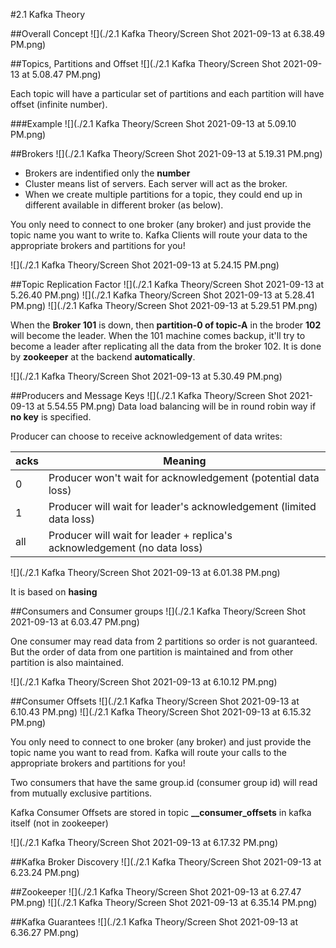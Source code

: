 #2.1 Kafka Theory

<script src="https://code.jquery.com/jquery-3.6.0.min.js" ></script>
<script src="../toc.js" ></script>
<div id='toc'></div>

##Overall Concept
![](./2.1 Kafka Theory/Screen Shot 2021-09-13 at 6.38.49 PM.png)

##Topics, Partitions and Offset
![](./2.1 Kafka Theory/Screen Shot 2021-09-13 at 5.08.47 PM.png)

Each topic will have a particular set of partitions and each partition will have offset (infinite number).


###Example
![](./2.1 Kafka Theory/Screen Shot 2021-09-13 at 5.09.10 PM.png)

##Brokers
![](./2.1 Kafka Theory/Screen Shot 2021-09-13 at 5.19.31 PM.png)

- Brokers are indentified only the **number**
- Cluster means list of servers. Each server will act as the broker.
- When we create multiple partitions for a topic, they could end up in different available in different broker (as below).

You only need to connect to one broker (any broker) and just provide the topic name you want to write to. Kafka Clients will route your data to the appropriate brokers and partitions for you!

![](./2.1 Kafka Theory/Screen Shot 2021-09-13 at 5.24.15 PM.png)

##Topic Replication Factor
![](./2.1 Kafka Theory/Screen Shot 2021-09-13 at 5.26.40 PM.png)
![](./2.1 Kafka Theory/Screen Shot 2021-09-13 at 5.28.41 PM.png)
![](./2.1 Kafka Theory/Screen Shot 2021-09-13 at 5.29.51 PM.png)

When the **Broker 101** is down, then **partition-0 of topic-A** in the broder **102** will become the leader. When the 101 machine comes backup, it'll try to become a leader after replicating all the data from the broker 102. It is done by **zookeeper** at the backend **automatically**.

![](./2.1 Kafka Theory/Screen Shot 2021-09-13 at 5.30.49 PM.png)

##Producers and Message Keys
![](./2.1 Kafka Theory/Screen Shot 2021-09-13 at 5.54.55 PM.png)
Data load balancing will be in round robin way if **no key** is specified.

Producer can choose to receive acknowledgement of data writes:

|acks|Meaning|
|---|---|
|0|Producer won't wait for acknowledgement (potential data loss)|
|1|Producer will wait for leader's acknowledgement (limited data loss)|
|all|Producer will wait for leader + replica's acknowledgement (no data loss)|


![](./2.1 Kafka Theory/Screen Shot 2021-09-13 at 6.01.38 PM.png)

It is based on **hasing**

##Consumers and Consumer groups
![](./2.1 Kafka Theory/Screen Shot 2021-09-13 at 6.03.47 PM.png)

One consumer may read data from 2 partitions so order is not guaranteed. But the order of data from one partition is maintained and from other partition is also maintained.

![](./2.1 Kafka Theory/Screen Shot 2021-09-13 at 6.10.12 PM.png)

##Consumer Offsets
![](./2.1 Kafka Theory/Screen Shot 2021-09-13 at 6.10.43 PM.png)
![](./2.1 Kafka Theory/Screen Shot 2021-09-13 at 6.15.32 PM.png)

You only need to connect to one broker (any broker) and just provide the topic name you want to read from. Kafka will route your calls to the appropriate brokers and partitions for you!

Two consumers that have the same group.id (consumer group id) will read from mutually exclusive partitions.

Kafka Consumer Offsets are stored in topic **\_\_consumer\_offsets** in kafka itself (not in zookeeper)

![](./2.1 Kafka Theory/Screen Shot 2021-09-13 at 6.17.32 PM.png)


##Kafka Broker Discovery
![](./2.1 Kafka Theory/Screen Shot 2021-09-13 at 6.23.24 PM.png)

##Zookeeper
![](./2.1 Kafka Theory/Screen Shot 2021-09-13 at 6.27.47 PM.png)
![](./2.1 Kafka Theory/Screen Shot 2021-09-13 at 6.35.14 PM.png)

##Kafka Guarantees
![](./2.1 Kafka Theory/Screen Shot 2021-09-13 at 6.36.27 PM.png)


